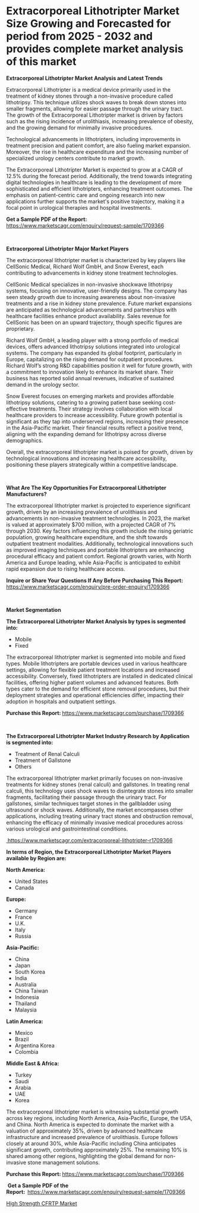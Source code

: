 <p><h1>Extracorporeal Lithotripter Market Size Growing and Forecasted for period from 2025 - 2032 and provides complete market analysis of this market</h1></p><p><strong>Extracorporeal Lithotripter Market Analysis and Latest Trends</strong></p>
<p><p>Extracorporeal Lithotripter is a medical device primarily used in the treatment of kidney stones through a non-invasive procedure called lithotripsy. This technique utilizes shock waves to break down stones into smaller fragments, allowing for easier passage through the urinary tract. The growth of the Extracorporeal Lithotripter market is driven by factors such as the rising incidence of urolithiasis, increasing prevalence of obesity, and the growing demand for minimally invasive procedures. </p><p>Technological advancements in lithotripters, including improvements in treatment precision and patient comfort, are also fueling market expansion. Moreover, the rise in healthcare expenditure and the increasing number of specialized urology centers contribute to market growth. </p><p>The Extracorporeal Lithotripter Market is expected to grow at a CAGR of 12.5% during the forecast period. Additionally, the trend towards integrating digital technologies in healthcare is leading to the development of more sophisticated and efficient lithotripters, enhancing treatment outcomes. The emphasis on patient-centric care and ongoing research into new applications further supports the market's positive trajectory, making it a focal point in urological therapies and hospital investments.</p></p>
<p><strong>Get a Sample PDF of the Report:&nbsp;</strong> <a href="https://www.marketscagr.com/enquiry/request-sample/1709366?utm_campaign=3263&utm_medium=2&utm_source=Github&utm_content=ia&utm_term=27032025&utm_id=extracorporeal-lithotripter">https://www.marketscagr.com/enquiry/request-sample/1709366</a></p>
<p>&nbsp;</p>
<p><strong>Extracorporeal Lithotripter Major Market Players</strong></p>
<p><p>The extracorporeal lithotripter market is characterized by key players like CellSonic Medical, Richard Wolf GmbH, and Snow Everest, each contributing to advancements in kidney stone treatment technologies.</p><p>CellSonic Medical specializes in non-invasive shockwave lithotripsy systems, focusing on innovative, user-friendly designs. The company has seen steady growth due to increasing awareness about non-invasive treatments and a rise in kidney stone prevalence. Future market expansions are anticipated as technological advancements and partnerships with healthcare facilities enhance product availability. Sales revenue for CellSonic has been on an upward trajectory, though specific figures are proprietary.</p><p>Richard Wolf GmbH, a leading player with a strong portfolio of medical devices, offers advanced lithotripsy solutions integrated into urological systems. The company has expanded its global footprint, particularly in Europe, capitalizing on the rising demand for outpatient procedures. Richard Wolf’s strong R&D capabilities position it well for future growth, with a commitment to innovation likely to enhance its market share. Their business has reported solid annual revenues, indicative of sustained demand in the urology sector.</p><p>Snow Everest focuses on emerging markets and provides affordable lithotripsy solutions, catering to a growing patient base seeking cost-effective treatments. Their strategy involves collaboration with local healthcare providers to increase accessibility. Future growth potential is significant as they tap into underserved regions, increasing their presence in the Asia-Pacific market. Their financial results reflect a positive trend, aligning with the expanding demand for lithotripsy across diverse demographics.</p><p>Overall, the extracorporeal lithotripter market is poised for growth, driven by technological innovations and increasing healthcare accessibility, positioning these players strategically within a competitive landscape.</p></p>
<p>&nbsp;</p>
<p><strong>What Are The Key Opportunities For Extracorporeal Lithotripter Manufacturers?</strong></p>
<p><p>The extracorporeal lithotripter market is projected to experience significant growth, driven by an increasing prevalence of urolithiasis and advancements in non-invasive treatment technologies. In 2023, the market is valued at approximately $700 million, with a projected CAGR of 7% through 2030. Key factors influencing this growth include the rising geriatric population, growing healthcare expenditure, and the shift towards outpatient treatment modalities. Additionally, technological innovations such as improved imaging techniques and portable lithotripters are enhancing procedural efficacy and patient comfort. Regional growth varies, with North America and Europe leading, while Asia-Pacific is anticipated to exhibit rapid expansion due to rising healthcare access.</p></p>
<p><strong>Inquire or Share Your Questions If Any Before Purchasing This Report:</strong> <a href="https://www.marketscagr.com/enquiry/pre-order-enquiry/1709366?utm_campaign=3263&utm_medium=2&utm_source=Github&utm_content=ia&utm_term=27032025&utm_id=extracorporeal-lithotripter">https://www.marketscagr.com/enquiry/pre-order-enquiry/1709366</a></p>
<p>&nbsp;</p>
<p><strong>Market Segmentation</strong></p>
<p><strong>The Extracorporeal Lithotripter Market Analysis by types is segmented into:</strong></p>
<p><ul><li>Mobile</li><li>Fixed</li></ul></p>
<p><p>The extracorporeal lithotripter market is segmented into mobile and fixed types. Mobile lithotripters are portable devices used in various healthcare settings, allowing for flexible patient treatment locations and increased accessibility. Conversely, fixed lithotripters are installed in dedicated clinical facilities, offering higher patient volumes and advanced features. Both types cater to the demand for efficient stone removal procedures, but their deployment strategies and operational efficiencies differ, impacting their adoption in hospitals and outpatient settings.</p></p>
<p><strong>Purchase this Report:&nbsp;</strong><a href="https://www.marketscagr.com/purchase/1709366?utm_campaign=3263&utm_medium=2&utm_source=Github&utm_content=ia&utm_term=27032025&utm_id=extracorporeal-lithotripter">https://www.marketscagr.com/purchase/1709366</a></p>
<p>&nbsp;</p>
<p><strong>The Extracorporeal Lithotripter Market Industry Research by Application is segmented into:</strong></p>
<p><ul><li>Treatment of Renal Calculi</li><li>Treatment of Gallstone</li><li>Others</li></ul></p>
<p><p>The extracorporeal lithotripter market primarily focuses on non-invasive treatments for kidney stones (renal calculi) and gallstones. In treating renal calculi, this technology uses shock waves to disintegrate stones into smaller fragments, facilitating their passage through the urinary tract. For gallstones, similar techniques target stones in the gallbladder using ultrasound or shock waves. Additionally, the market encompasses other applications, including treating urinary tract stones and obstruction removal, enhancing the efficacy of minimally invasive medical procedures across various urological and gastrointestinal conditions.</p></p>
<p><a href="https://www.marketscagr.com/extracorporeal-lithotripter-r1709366?utm_campaign=3263&utm_medium=2&utm_source=Github&utm_content=ia&utm_term=27032025&utm_id=extracorporeal-lithotripter">&nbsp;https://www.marketscagr.com/extracorporeal-lithotripter-r1709366</a></p>
<p><strong>In terms of Region, the Extracorporeal Lithotripter Market Players available by Region are:</strong></p>
<p>
    <p> <strong> North America: </strong>
        <ul>
            <li>United States</li>
            <li>Canada</li>
        </ul>
        </p> 
    <p> <strong> Europe: </strong>
        <ul>
            <li>Germany</li>
            <li>France</li>
            <li>U.K.</li>
            <li>Italy</li>
            <li>Russia</li>
        </ul>
        </p> 
    <p> <strong> Asia-Pacific: </strong>
        <ul>
            <li>China</li>
            <li>Japan</li>
            <li>South Korea</li>
            <li>India</li>
            <li>Australia</li>
            <li>China Taiwan</li>
            <li>Indonesia</li>
            <li>Thailand</li>
            <li>Malaysia</li>
        </ul>
        </p> 
    <p> <strong> Latin America: </strong>
        <ul>
            <li>Mexico</li>
            <li>Brazil</li>
            <li>Argentina Korea</li>
            <li>Colombia</li>
        </ul>
        </p> 
    <p> <strong> Middle East & Africa: </strong>
        <ul>
            <li>Turkey</li>
            <li>Saudi</li>
            <li>Arabia</li>
            <li>UAE</li>
            <li>Korea</li>
        </ul>
    </p>
    </p>
<p><p>The extracorporeal lithotripter market is witnessing substantial growth across key regions, including North America, Asia-Pacific, Europe, the USA, and China. North America is expected to dominate the market with a valuation of approximately 35%, driven by advanced healthcare infrastructure and increased prevalence of urolithiasis. Europe follows closely at around 30%, while Asia-Pacific including China anticipates significant growth, contributing approximately 25%. The remaining 10% is shared among other regions, highlighting the global demand for non-invasive stone management solutions.</p></p>
<p><strong>Purchase this Report: </strong><a href="https://www.marketscagr.com/purchase/1709366?utm_campaign=3263&utm_medium=2&utm_source=Github&utm_content=ia&utm_term=27032025&utm_id=extracorporeal-lithotripter">https://www.marketscagr.com/purchase/1709366</a></p>
<p>&nbsp;<strong>Get a Sample PDF of the Report:&nbsp;&nbsp;</strong><a href="https://www.marketscagr.com/enquiry/request-sample/1709366?utm_campaign=3263&utm_medium=2&utm_source=Github&utm_content=ia&utm_term=27032025&utm_id=extracorporeal-lithotripter">https://www.marketscagr.com/enquiry/request-sample/1709366</a></p>
<p><strong></strong></p>
<p><p><a href="https://github.com/arvelm4nthig/Market-Research-Report-List-1/blob/main/high-strength-cfrtp-market.md?utm_campaign=3263&utm_medium=2&utm_source=Github&utm_content=ia&utm_term=27032025&utm_id=extracorporeal-lithotripter">High Strength CFRTP Market</a></p></p>